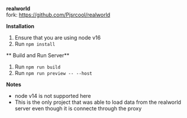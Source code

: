 **realworld**\
fork: https://github.com/Pjsrcool/realworld

**Installation**
1. Ensure that you are using node v16
2. Run `npm install`

** Build and Run Server**
1. Run `npm run build`
2. Run `npm run preview -- --host`

**Notes**
- node v14 is not supported here
- This is the only project that was able to load data from the realworld server even though it is connecte through the proxy